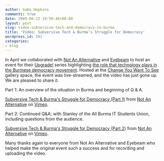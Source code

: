 ```yaml
---
author: Gabe Hopkins
comments: true
date: 2009-06-22 19:59:48+00:00
layout: post
slug: video-subsersive-tech-and-democracy-in-burma
title: 'Video: Subversive Tech & Burma’s Struggle for Democracy'
wordpress_id: 501
categories:
- blog
---
```


In April we collaborated with [Not An Alternative](http://www.notanalternative.net/) and [Eyebeam](http://eyebeam.org/) to host an event for their [Upgrade!](http://upgrade.eyebeam.org/) series highlighting [the role that technology plays in the Burmese democracy movement](http://www.dtwo.org/2009/05/01/a-great-night-for-burma-and-subversive-tech/). Hosted at the [Change You Want To See](http://thechangeyouwanttosee.com/) gallery space, the event was live-streamed, and the video has just gone up. We are pleased to share it.





Part 1: An overview of the situation in Burma and beginning of Q & A.




[Subversive Tech & Burma's Struggle for Democracy (Part 1)](http://vimeo.com/5211997) from [Not An Alternative](http://vimeo.com/naa) on [Vimeo](http://vimeo.com).





Part 2: Continued Q&A; with Stanley of the All Burma IT Students Union, including questions from the audience. 




[Subversive Tech & Burma's Struggle for Democracy (Part 2)](http://vimeo.com/5231893) from [Not An Alternative](http://vimeo.com/naa) on [Vimeo](http://vimeo.com).



Many thanks again to everyone from Not An Alternative and Eyebeam who helped make the original event such a success and for recording and uploading the video.
